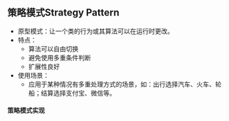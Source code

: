 ## 策略模式Strategy Pattern
- 原型模式：让一个类的行为或其算法可以在运行时更改。
- 特点：
  - 算法可以自由切换
  - 避免使用多重条件判断
  - 扩展性良好
- 使用场景：
  - 应用于某种情况有多重处理方式的场景，如：出行选择汽车、火车、轮船；结算选择支付宝、微信等。
#### 策略模式实现
